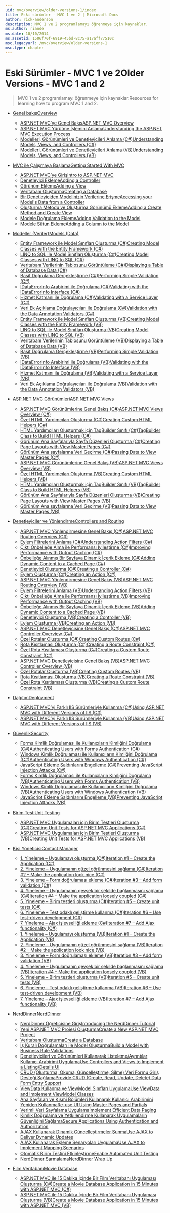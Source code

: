 ```yaml
---
uid: mvc/overview/older-versions-1/index
title: Eski sürümler - MVC 1 ve 2 | Microsoft Docs
author: rick-anderson
description: MVC 1 ve 2 programlamayı öğrenmeye için kaynaklar.
ms.author: riande
ms.date: 10/10/2014
ms.assetid: 1506f70f-6919-45bd-8c75-a17aff77510c
msc.legacyurl: /mvc/overview/older-versions-1
msc.type: chapter
---
```

<a name="older-versions---mvc-1-and-2"></a><span data-ttu-id="de409-103">Eski Sürümler - MVC 1 ve 2</span><span class="sxs-lookup"><span data-stu-id="de409-103">Older Versions - MVC 1 and 2</span></span>
====================
> <span data-ttu-id="de409-104">MVC 1 ve 2 programlamayı öğrenmeye için kaynaklar.</span><span class="sxs-lookup"><span data-stu-id="de409-104">Resources for learning how to program MVC 1 and 2.</span></span>


- [<span data-ttu-id="de409-105">Genel bakış</span><span class="sxs-lookup"><span data-stu-id="de409-105">Overview</span></span>](overview/index.md)

    - [<span data-ttu-id="de409-106">ASP.NET MVC’ye Genel Bakış</span><span class="sxs-lookup"><span data-stu-id="de409-106">ASP.NET MVC Overview</span></span>](overview/asp-net-mvc-overview.md)
    - [<span data-ttu-id="de409-107">ASP.NET MVC Yürütme İşlemini Anlama</span><span class="sxs-lookup"><span data-stu-id="de409-107">Understanding the ASP.NET MVC Execution Process</span></span>](overview/understanding-the-asp-net-mvc-execution-process.md)
    - [<span data-ttu-id="de409-108">Modelleri, Görünümleri ve Denetleyicileri Anlama (C#)</span><span class="sxs-lookup"><span data-stu-id="de409-108">Understanding Models, Views, and Controllers (C#)</span></span>](overview/understanding-models-views-and-controllers-cs.md)
    - [<span data-ttu-id="de409-109">Modelleri, Görünümleri ve Denetleyicileri Anlama (VB)</span><span class="sxs-lookup"><span data-stu-id="de409-109">Understanding Models, Views, and Controllers (VB)</span></span>](overview/understanding-models-views-and-controllers-vb.md)
- [<span data-ttu-id="de409-110">MVC ile Çalışmaya Başlama</span><span class="sxs-lookup"><span data-stu-id="de409-110">Getting Started With MVC</span></span>](getting-started-with-mvc/index.md)

    - [<span data-ttu-id="de409-111">ASP.NET MVC’ye Giriş</span><span class="sxs-lookup"><span data-stu-id="de409-111">Intro to ASP.NET MVC</span></span>](getting-started-with-mvc/getting-started-with-mvc-part1.md)
    - [<span data-ttu-id="de409-112">Denetleyici Ekleme</span><span class="sxs-lookup"><span data-stu-id="de409-112">Adding a Controller</span></span>](getting-started-with-mvc/getting-started-with-mvc-part2.md)
    - [<span data-ttu-id="de409-113">Görünüm Ekleme</span><span class="sxs-lookup"><span data-stu-id="de409-113">Adding a View</span></span>](getting-started-with-mvc/getting-started-with-mvc-part3.md)
    - [<span data-ttu-id="de409-114">Veritabanı Oluşturma</span><span class="sxs-lookup"><span data-stu-id="de409-114">Creating a Database</span></span>](getting-started-with-mvc/getting-started-with-mvc-part4.md)
    - [<span data-ttu-id="de409-115">Bir Denetleyiciden Modelinizin Verilerine Erişme</span><span class="sxs-lookup"><span data-stu-id="de409-115">Accessing your Model's Data from a Controller</span></span>](getting-started-with-mvc/getting-started-with-mvc-part5.md)
    - [<span data-ttu-id="de409-116">Oluşturma Metodu ve Oluşturma Görünümü Ekleme</span><span class="sxs-lookup"><span data-stu-id="de409-116">Adding a Create Method and Create View</span></span>](getting-started-with-mvc/getting-started-with-mvc-part6.md)
    - [<span data-ttu-id="de409-117">Modele Doğrulama Ekleme</span><span class="sxs-lookup"><span data-stu-id="de409-117">Adding Validation to the Model</span></span>](getting-started-with-mvc/getting-started-with-mvc-part7.md)
    - [<span data-ttu-id="de409-118">Modele Sütun Ekleme</span><span class="sxs-lookup"><span data-stu-id="de409-118">Adding a Column to the Model</span></span>](getting-started-with-mvc/getting-started-with-mvc-part8.md)
- [<span data-ttu-id="de409-119">Modeller (Veriler)</span><span class="sxs-lookup"><span data-stu-id="de409-119">Models (Data)</span></span>](models-data/index.md)

    - [<span data-ttu-id="de409-120">Entity Framework ile Model Sınıfları Oluşturma (C#)</span><span class="sxs-lookup"><span data-stu-id="de409-120">Creating Model Classes with the Entity Framework (C#)</span></span>](models-data/creating-model-classes-with-the-entity-framework-cs.md)
    - [<span data-ttu-id="de409-121">LINQ to SQL ile Model Sınıfları Oluşturma (C#)</span><span class="sxs-lookup"><span data-stu-id="de409-121">Creating Model Classes with LINQ to SQL (C#)</span></span>](models-data/creating-model-classes-with-linq-to-sql-cs.md)
    - [<span data-ttu-id="de409-122">Veritabanı Verilerinin Tablosunu Görüntüleme (C#)</span><span class="sxs-lookup"><span data-stu-id="de409-122">Displaying a Table of Database Data (C#)</span></span>](models-data/displaying-a-table-of-database-data-cs.md)
    - [<span data-ttu-id="de409-123">Basit Doğrulama Gerçekleştirme (C#)</span><span class="sxs-lookup"><span data-stu-id="de409-123">Performing Simple Validation (C#)</span></span>](models-data/performing-simple-validation-cs.md)
    - [<span data-ttu-id="de409-124">IDataErrorInfo Arabirimi ile Doğrulama (C#)</span><span class="sxs-lookup"><span data-stu-id="de409-124">Validating with the IDataErrorInfo Interface (C#)</span></span>](models-data/validating-with-the-idataerrorinfo-interface-cs.md)
    - [<span data-ttu-id="de409-125">Hizmet Katmanı ile Doğrulama (C#)</span><span class="sxs-lookup"><span data-stu-id="de409-125">Validating with a Service Layer (C#)</span></span>](models-data/validating-with-a-service-layer-cs.md)
    - [<span data-ttu-id="de409-126">Veri Ek Açıklama Doğrulayıcıları ile Doğrulama (C#)</span><span class="sxs-lookup"><span data-stu-id="de409-126">Validation with the Data Annotation Validators (C#)</span></span>](models-data/validation-with-the-data-annotation-validators-cs.md)
    - [<span data-ttu-id="de409-127">Entity Framework ile Model Sınıfları Oluşturma (VB)</span><span class="sxs-lookup"><span data-stu-id="de409-127">Creating Model Classes with the Entity Framework (VB)</span></span>](models-data/creating-model-classes-with-the-entity-framework-vb.md)
    - [<span data-ttu-id="de409-128">LINQ to SQL ile Model Sınıfları Oluşturma (VB)</span><span class="sxs-lookup"><span data-stu-id="de409-128">Creating Model Classes with LINQ to SQL (VB)</span></span>](models-data/creating-model-classes-with-linq-to-sql-vb.md)
    - [<span data-ttu-id="de409-129">Veritabanı Verilerinin Tablosunu Görüntüleme (VB)</span><span class="sxs-lookup"><span data-stu-id="de409-129">Displaying a Table of Database Data (VB)</span></span>](models-data/displaying-a-table-of-database-data-vb.md)
    - [<span data-ttu-id="de409-130">Basit Doğrulama Gerçekleştirme (VB)</span><span class="sxs-lookup"><span data-stu-id="de409-130">Performing Simple Validation (VB)</span></span>](models-data/performing-simple-validation-vb.md)
    - [<span data-ttu-id="de409-131">IDataErrorInfo Arabirimi ile Doğrulama (VB)</span><span class="sxs-lookup"><span data-stu-id="de409-131">Validating with the IDataErrorInfo Interface (VB)</span></span>](models-data/validating-with-the-idataerrorinfo-interface-vb.md)
    - [<span data-ttu-id="de409-132">Hizmet Katmanı ile Doğrulama (VB)</span><span class="sxs-lookup"><span data-stu-id="de409-132">Validating with a Service Layer (VB)</span></span>](models-data/validating-with-a-service-layer-vb.md)
    - [<span data-ttu-id="de409-133">Veri Ek Açıklama Doğrulayıcıları ile Doğrulama (VB)</span><span class="sxs-lookup"><span data-stu-id="de409-133">Validation with the Data Annotation Validators (VB)</span></span>](models-data/validation-with-the-data-annotation-validators-vb.md)
- [<span data-ttu-id="de409-134">ASP.NET MVC Görünümleri</span><span class="sxs-lookup"><span data-stu-id="de409-134">ASP.NET MVC Views</span></span>](views/index.md)

    - [<span data-ttu-id="de409-135">ASP.NET MVC Görünümlerine Genel Bakış (C#)</span><span class="sxs-lookup"><span data-stu-id="de409-135">ASP.NET MVC Views Overview (C#)</span></span>](views/asp-net-mvc-views-overview-cs.md)
    - [<span data-ttu-id="de409-136">Özel HTML Yardımcıları Oluşturma (C#)</span><span class="sxs-lookup"><span data-stu-id="de409-136">Creating Custom HTML Helpers (C#)</span></span>](views/creating-custom-html-helpers-cs.md)
    - [<span data-ttu-id="de409-137">HTML Yardımcıları Oluşturmak için TagBuilder Sınıfı (C#)</span><span class="sxs-lookup"><span data-stu-id="de409-137">TagBuilder Class to Build HTML Helpers (C#)</span></span>](views/using-the-tagbuilder-class-to-build-html-helpers-cs.md)
    - [<span data-ttu-id="de409-138">Görünüm Ana Sayfalarıyla Sayfa Düzenleri Oluşturma (C#)</span><span class="sxs-lookup"><span data-stu-id="de409-138">Creating Page Layouts with View Master Pages (C#)</span></span>](views/creating-page-layouts-with-view-master-pages-cs.md)
    - [<span data-ttu-id="de409-139">Görünüm Ana sayfalarına Veri Geçirme (C#)</span><span class="sxs-lookup"><span data-stu-id="de409-139">Passing Data to View Master Pages (C#)</span></span>](views/passing-data-to-view-master-pages-cs.md)
    - [<span data-ttu-id="de409-140">ASP.NET MVC Görünümlerine Genel Bakış (VB)</span><span class="sxs-lookup"><span data-stu-id="de409-140">ASP.NET MVC Views Overview (VB)</span></span>](views/asp-net-mvc-views-overview-vb.md)
    - [<span data-ttu-id="de409-141">Özel HTML Yardımcıları Oluşturma (VB)</span><span class="sxs-lookup"><span data-stu-id="de409-141">Creating Custom HTML Helpers (VB)</span></span>](views/creating-custom-html-helpers-vb.md)
    - [<span data-ttu-id="de409-142">HTML Yardımcıları Oluşturmak için TagBuilder Sınıfı (VB)</span><span class="sxs-lookup"><span data-stu-id="de409-142">TagBuilder Class to Build HTML Helpers (VB)</span></span>](views/using-the-tagbuilder-class-to-build-html-helpers-vb.md)
    - [<span data-ttu-id="de409-143">Görünüm Ana Sayfalarıyla Sayfa Düzenleri Oluşturma (VB)</span><span class="sxs-lookup"><span data-stu-id="de409-143">Creating Page Layouts with View Master Pages (VB)</span></span>](views/creating-page-layouts-with-view-master-pages-vb.md)
    - [<span data-ttu-id="de409-144">Görünüm Ana sayfalarına Veri Geçirme (VB)</span><span class="sxs-lookup"><span data-stu-id="de409-144">Passing Data to View Master Pages (VB)</span></span>](views/passing-data-to-view-master-pages-vb.md)
- [<span data-ttu-id="de409-145">Denetleyiciler ve Yönlendirme</span><span class="sxs-lookup"><span data-stu-id="de409-145">Controllers and Routing</span></span>](controllers-and-routing/index.md)

    - [<span data-ttu-id="de409-146">ASP.NET MVC Yönlendirmesine Genel Bakış (C#)</span><span class="sxs-lookup"><span data-stu-id="de409-146">ASP.NET MVC Routing Overview (C#)</span></span>](controllers-and-routing/asp-net-mvc-routing-overview-cs.md)
    - [<span data-ttu-id="de409-147">Eylem Filtrelerini Anlama (C#)</span><span class="sxs-lookup"><span data-stu-id="de409-147">Understanding Action Filters (C#)</span></span>](controllers-and-routing/understanding-action-filters-cs.md)
    - [<span data-ttu-id="de409-148">Çıktı Önbelleğe Alma ile Performansı İyileştirme (C#)</span><span class="sxs-lookup"><span data-stu-id="de409-148">Improving Performance with Output Caching (C#)</span></span>](controllers-and-routing/improving-performance-with-output-caching-cs.md)
    - [<span data-ttu-id="de409-149">Önbelleğe Alınmış Bir Sayfaya Dinamik İçerik Ekleme (C#)</span><span class="sxs-lookup"><span data-stu-id="de409-149">Adding Dynamic Content to a Cached Page (C#)</span></span>](controllers-and-routing/adding-dynamic-content-to-a-cached-page-cs.md)
    - [<span data-ttu-id="de409-150">Denetleyici Oluşturma (C#)</span><span class="sxs-lookup"><span data-stu-id="de409-150">Creating a Controller (C#)</span></span>](controllers-and-routing/creating-a-controller-cs.md)
    - [<span data-ttu-id="de409-151">Eylem Oluşturma (C#)</span><span class="sxs-lookup"><span data-stu-id="de409-151">Creating an Action (C#)</span></span>](controllers-and-routing/creating-an-action-cs.md)
    - [<span data-ttu-id="de409-152">ASP.NET MVC Yönlendirmesine Genel Bakış (VB)</span><span class="sxs-lookup"><span data-stu-id="de409-152">ASP.NET MVC Routing Overview (VB)</span></span>](controllers-and-routing/asp-net-mvc-routing-overview-vb.md)
    - [<span data-ttu-id="de409-153">Eylem Filtrelerini Anlama (VB)</span><span class="sxs-lookup"><span data-stu-id="de409-153">Understanding Action Filters (VB)</span></span>](controllers-and-routing/understanding-action-filters-vb.md)
    - [<span data-ttu-id="de409-154">Çıktı Önbelleğe Alma ile Performansı İyileştirme (VB)</span><span class="sxs-lookup"><span data-stu-id="de409-154">Improving Performance with Output Caching (VB)</span></span>](controllers-and-routing/improving-performance-with-output-caching-vb.md)
    - [<span data-ttu-id="de409-155">Önbelleğe Alınmış Bir Sayfaya Dinamik İçerik Ekleme (VB)</span><span class="sxs-lookup"><span data-stu-id="de409-155">Adding Dynamic Content to a Cached Page (VB)</span></span>](controllers-and-routing/adding-dynamic-content-to-a-cached-page-vb.md)
    - [<span data-ttu-id="de409-156">Denetleyici Oluşturma (VB)</span><span class="sxs-lookup"><span data-stu-id="de409-156">Creating a Controller (VB)</span></span>](controllers-and-routing/creating-a-controller-vb.md)
    - [<span data-ttu-id="de409-157">Eylem Oluşturma (VB)</span><span class="sxs-lookup"><span data-stu-id="de409-157">Creating an Action (VB)</span></span>](controllers-and-routing/creating-an-action-vb.md)
    - [<span data-ttu-id="de409-158">ASP.NET MVC Denetleyicisine Genel Bakış (C#)</span><span class="sxs-lookup"><span data-stu-id="de409-158">ASP.NET MVC Controller Overview (C#)</span></span>](controllers-and-routing/aspnet-mvc-controllers-overview-cs.md)
    - [<span data-ttu-id="de409-159">Özel Rotalar Oluşturma (C#)</span><span class="sxs-lookup"><span data-stu-id="de409-159">Creating Custom Routes (C#)</span></span>](controllers-and-routing/creating-custom-routes-cs.md)
    - [<span data-ttu-id="de409-160">Rota Kısıtlaması Oluşturma (C#)</span><span class="sxs-lookup"><span data-stu-id="de409-160">Creating a Route Constraint (C#)</span></span>](controllers-and-routing/creating-a-route-constraint-cs.md)
    - [<span data-ttu-id="de409-161">Özel Rota Kısıtlaması Oluşturma (C#)</span><span class="sxs-lookup"><span data-stu-id="de409-161">Creating a Custom Route Constraint (C#)</span></span>](controllers-and-routing/creating-a-custom-route-constraint-cs.md)
    - [<span data-ttu-id="de409-162">ASP.NET MVC Denetleyicisine Genel Bakış (VB)</span><span class="sxs-lookup"><span data-stu-id="de409-162">ASP.NET MVC Controller Overview (VB)</span></span>](controllers-and-routing/asp-net-mvc-controller-overview-vb.md)
    - [<span data-ttu-id="de409-163">Özel Rotalar Oluşturma (VB)</span><span class="sxs-lookup"><span data-stu-id="de409-163">Creating Custom Routes (VB)</span></span>](controllers-and-routing/creating-custom-routes-vb.md)
    - [<span data-ttu-id="de409-164">Rota Kısıtlaması Oluşturma (VB)</span><span class="sxs-lookup"><span data-stu-id="de409-164">Creating a Route Constraint (VB)</span></span>](controllers-and-routing/creating-a-route-constraint-vb.md)
    - [<span data-ttu-id="de409-165">Özel Rota Kısıtlaması Oluşturma (VB)</span><span class="sxs-lookup"><span data-stu-id="de409-165">Creating a Custom Route Constraint (VB)</span></span>](controllers-and-routing/creating-a-custom-route-constraint-vb.md)
- [<span data-ttu-id="de409-166">Dağıtım</span><span class="sxs-lookup"><span data-stu-id="de409-166">Deployment</span></span>](deployment/index.md)

    - [<span data-ttu-id="de409-167">ASP.NET MVC’yi Farklı IIS Sürümleriyle Kullanma (C#)</span><span class="sxs-lookup"><span data-stu-id="de409-167">Using ASP.NET MVC with Different Versions of IIS (C#)</span></span>](deployment/using-asp-net-mvc-with-different-versions-of-iis-cs.md)
    - [<span data-ttu-id="de409-168">ASP.NET MVC’yi Farklı IIS Sürümleriyle Kullanma (VB)</span><span class="sxs-lookup"><span data-stu-id="de409-168">Using ASP.NET MVC with Different Versions of IIS (VB)</span></span>](deployment/using-asp-net-mvc-with-different-versions-of-iis-vb.md)
- [<span data-ttu-id="de409-169">Güvenlik</span><span class="sxs-lookup"><span data-stu-id="de409-169">Security</span></span>](security/index.md)

    - [<span data-ttu-id="de409-170">Forms Kimlik Doğrulaması ile Kullanıcıların Kimliğini Doğrulama (C#)</span><span class="sxs-lookup"><span data-stu-id="de409-170">Authenticating Users with Forms Authentication (C#)</span></span>](security/authenticating-users-with-forms-authentication-cs.md)
    - [<span data-ttu-id="de409-171">Windows Kimlik Doğrulaması ile Kullanıcıların Kimliğini Doğrulama (C#)</span><span class="sxs-lookup"><span data-stu-id="de409-171">Authenticating Users with Windows Authentication (C#)</span></span>](security/authenticating-users-with-windows-authentication-cs.md)
    - [<span data-ttu-id="de409-172">JavaScript Ekleme Saldırılarını Engelleme (C#)</span><span class="sxs-lookup"><span data-stu-id="de409-172">Preventing JavaScript Injection Attacks (C#)</span></span>](security/preventing-javascript-injection-attacks-cs.md)
    - [<span data-ttu-id="de409-173">Forms Kimlik Doğrulaması ile Kullanıcıların Kimliğini Doğrulama (VB)</span><span class="sxs-lookup"><span data-stu-id="de409-173">Authenticating Users with Forms Authentication (VB)</span></span>](security/authenticating-users-with-forms-authentication-vb.md)
    - [<span data-ttu-id="de409-174">Windows Kimlik Doğrulaması ile Kullanıcıların Kimliğini Doğrulama (VB)</span><span class="sxs-lookup"><span data-stu-id="de409-174">Authenticating Users with Windows Authentication (VB)</span></span>](security/authenticating-users-with-windows-authentication-vb.md)
    - [<span data-ttu-id="de409-175">JavaScript Ekleme Saldırılarını Engelleme (VB)</span><span class="sxs-lookup"><span data-stu-id="de409-175">Preventing JavaScript Injection Attacks (VB)</span></span>](security/preventing-javascript-injection-attacks-vb.md)
- [<span data-ttu-id="de409-176">Birim Testi</span><span class="sxs-lookup"><span data-stu-id="de409-176">Unit Testing</span></span>](unit-testing/index.md)

    - [<span data-ttu-id="de409-177">ASP.NET MVC Uygulamaları için Birim Testleri Oluşturma (C#)</span><span class="sxs-lookup"><span data-stu-id="de409-177">Creating Unit Tests for ASP.NET MVC Applications (C#)</span></span>](unit-testing/creating-unit-tests-for-asp-net-mvc-applications-cs.md)
    - [<span data-ttu-id="de409-178">ASP.NET MVC Uygulamaları için Birim Testleri Oluşturma (VB)</span><span class="sxs-lookup"><span data-stu-id="de409-178">Creating Unit Tests for ASP.NET MVC Applications (VB)</span></span>](unit-testing/creating-unit-tests-for-asp-net-mvc-applications-vb.md)
- [<span data-ttu-id="de409-179">Kişi Yöneticisi</span><span class="sxs-lookup"><span data-stu-id="de409-179">Contact Manager</span></span>](contact-manager/index.md)

    - [<span data-ttu-id="de409-180">1. Yineleme – Uygulamayı oluşturma (C#)</span><span class="sxs-lookup"><span data-stu-id="de409-180">Iteration #1 – Create the Application (C#)</span></span>](contact-manager/iteration-1-create-the-application-cs.md)
    - [<span data-ttu-id="de409-181">2. Yineleme – Uygulamanın güzel görünmesini sağlama (C#)</span><span class="sxs-lookup"><span data-stu-id="de409-181">Iteration #2 – Make the application look nice (C#)</span></span>](contact-manager/iteration-2-make-the-application-look-nice-cs.md)
    - [<span data-ttu-id="de409-182">3. Yineleme – Form doğrulaması ekleme (C#)</span><span class="sxs-lookup"><span data-stu-id="de409-182">Iteration #3 – Add form validation (C#)</span></span>](contact-manager/iteration-3-add-form-validation-cs.md)
    - [<span data-ttu-id="de409-183">4. Yineleme – Uygulamanın gevşek bir şekilde bağlanmasını sağlama (C#)</span><span class="sxs-lookup"><span data-stu-id="de409-183">Iteration #4 – Make the application loosely coupled (C#)</span></span>](contact-manager/iteration-4-make-the-application-loosely-coupled-cs.md)
    - [<span data-ttu-id="de409-184">5. Yineleme – Birim testleri oluşturma (C#)</span><span class="sxs-lookup"><span data-stu-id="de409-184">Iteration #5 – Create unit tests (C#)</span></span>](contact-manager/iteration-5-create-unit-tests-cs.md)
    - [<span data-ttu-id="de409-185">6. Yineleme – Test odaklı geliştirme kullanma (C#)</span><span class="sxs-lookup"><span data-stu-id="de409-185">Iteration #6 – Use test-driven development (C#)</span></span>](contact-manager/iteration-6-use-test-driven-development-cs.md)
    - [<span data-ttu-id="de409-186">7. Yineleme – Ajax işlevselliği ekleme (C#)</span><span class="sxs-lookup"><span data-stu-id="de409-186">Iteration #7 – Add Ajax functionality (C#)</span></span>](contact-manager/iteration-7-add-ajax-functionality-cs.md)
    - [<span data-ttu-id="de409-187">1. Yineleme – Uygulamayı oluşturma (VB)</span><span class="sxs-lookup"><span data-stu-id="de409-187">Iteration #1 – Create the Application (VB)</span></span>](contact-manager/iteration-1-create-the-application-vb.md)
    - [<span data-ttu-id="de409-188">2. Yineleme – Uygulamanın güzel görünmesini sağlama (VB)</span><span class="sxs-lookup"><span data-stu-id="de409-188">Iteration #2 – Make the application look nice (VB)</span></span>](contact-manager/iteration-2-make-the-application-look-nice-vb.md)
    - [<span data-ttu-id="de409-189">3. Yineleme – Form doğrulaması ekleme (VB)</span><span class="sxs-lookup"><span data-stu-id="de409-189">Iteration #3 – Add form validation (VB)</span></span>](contact-manager/iteration-3-add-form-validation-vb.md)
    - [<span data-ttu-id="de409-190">4. Yineleme – Uygulamanın gevşek bir şekilde bağlanmasını sağlama (VB)</span><span class="sxs-lookup"><span data-stu-id="de409-190">Iteration #4 – Make the application loosely coupled (VB)</span></span>](contact-manager/iteration-4-make-the-application-loosely-coupled-vb.md)
    - [<span data-ttu-id="de409-191">5. Yineleme – Birim testleri oluşturma (VB)</span><span class="sxs-lookup"><span data-stu-id="de409-191">Iteration #5 – Create unit tests (VB)</span></span>](contact-manager/iteration-5-create-unit-tests-vb.md)
    - [<span data-ttu-id="de409-192">6. Yineleme – Test odaklı geliştirme kullanma (VB)</span><span class="sxs-lookup"><span data-stu-id="de409-192">Iteration #6 – Use test-driven development (VB)</span></span>](contact-manager/iteration-6-use-test-driven-development-vb.md)
    - [<span data-ttu-id="de409-193">7. Yineleme – Ajax işlevselliği ekleme (VB)</span><span class="sxs-lookup"><span data-stu-id="de409-193">Iteration #7 – Add Ajax functionality (VB)</span></span>](contact-manager/iteration-7-add-ajax-functionality-vb.md)
- [<span data-ttu-id="de409-194">NerdDinner</span><span class="sxs-lookup"><span data-stu-id="de409-194">NerdDinner</span></span>](nerddinner/index.md)

    - [<span data-ttu-id="de409-195">NerdDinner Öğreticisine Giriş</span><span class="sxs-lookup"><span data-stu-id="de409-195">Introducing the NerdDinner Tutorial</span></span>](nerddinner/introducing-the-nerddinner-tutorial.md)
    - [<span data-ttu-id="de409-196">Yeni ASP.NET MVC Projesi Oluşturma</span><span class="sxs-lookup"><span data-stu-id="de409-196">Create a New ASP.NET MVC Project</span></span>](nerddinner/create-a-new-aspnet-mvc-project.md)
    - [<span data-ttu-id="de409-197">Veritabanı Oluşturma</span><span class="sxs-lookup"><span data-stu-id="de409-197">Create a Database</span></span>](nerddinner/create-a-database.md)
    - [<span data-ttu-id="de409-198">İş Kuralı Doğrulamaları ile Model Oluşturma</span><span class="sxs-lookup"><span data-stu-id="de409-198">Build a Model with Business Rule Validations</span></span>](nerddinner/build-a-model-with-business-rule-validations.md)
    - [<span data-ttu-id="de409-199">Denetleyicileri ve Görünümleri Kullanarak Listeleme/Ayrıntılar Kullanıcı Arabirimi Uygulama</span><span class="sxs-lookup"><span data-stu-id="de409-199">Use Controllers and Views to Implement a Listing/Details UI</span></span>](nerddinner/use-controllers-and-views-to-implement-a-listingdetails-ui.md)
    - [<span data-ttu-id="de409-200">CRUD (Oluşturma, Okuma, Güncelleştirme, Silme) Veri Formu Giriş Desteği Sağlama</span><span class="sxs-lookup"><span data-stu-id="de409-200">Provide CRUD (Create, Read, Update, Delete) Data Form Entry Support</span></span>](nerddinner/provide-crud-create-read-update-delete-data-form-entry-support.md)
    - [<span data-ttu-id="de409-201">ViewData Kullanma ve ViewModel Sınıfları Uygulama</span><span class="sxs-lookup"><span data-stu-id="de409-201">Use ViewData and Implement ViewModel Classes</span></span>](nerddinner/use-viewdata-and-implement-viewmodel-classes.md)
    - [<span data-ttu-id="de409-202">Ana Sayfaları ve Kısmi Bölümleri Kullanarak Kullanıcı Arabirimini Yeniden Kullanma</span><span class="sxs-lookup"><span data-stu-id="de409-202">Re-use UI Using Master Pages and Partials</span></span>](nerddinner/re-use-ui-using-master-pages-and-partials.md)
    - [<span data-ttu-id="de409-203">Verimli Veri Sayfalama Uygulama</span><span class="sxs-lookup"><span data-stu-id="de409-203">Implement Efficient Data Paging</span></span>](nerddinner/implement-efficient-data-paging.md)
    - [<span data-ttu-id="de409-204">Kimlik Doğrulama ve Yetkilendirme Kullanarak Uygulamaların Güvenliğini Sağlama</span><span class="sxs-lookup"><span data-stu-id="de409-204">Secure Applications Using Authentication and Authorization</span></span>](nerddinner/secure-applications-using-authentication-and-authorization.md)
    - [<span data-ttu-id="de409-205">AJAX Kullanarak Dinamik Güncelleştirmeler Sunma</span><span class="sxs-lookup"><span data-stu-id="de409-205">Use AJAX to Deliver Dynamic Updates</span></span>](nerddinner/use-ajax-to-deliver-dynamic-updates.md)
    - [<span data-ttu-id="de409-206">AJAX Kullanarak Eşleme Senaryoları Uygulama</span><span class="sxs-lookup"><span data-stu-id="de409-206">Use AJAX to Implement Mapping Scenarios</span></span>](nerddinner/use-ajax-to-implement-mapping-scenarios.md)
    - [<span data-ttu-id="de409-207">Otomatik Birim Testini Etkinleştirme</span><span class="sxs-lookup"><span data-stu-id="de409-207">Enable Automated Unit Testing</span></span>](nerddinner/enable-automated-unit-testing.md)
    - [<span data-ttu-id="de409-208">NerdDinner Sarmalama</span><span class="sxs-lookup"><span data-stu-id="de409-208">NerdDinner Wrap Up</span></span>](nerddinner/nerddinner-wrap-up.md)
- [<span data-ttu-id="de409-209">Film Veritabanı</span><span class="sxs-lookup"><span data-stu-id="de409-209">Movie Database</span></span>](movie-database/index.md)

    - [<span data-ttu-id="de409-210">ASP.NET MVC ile 15 Dakika İçinde Bir Film Veritabanı Uygulaması Oluşturma (C#)</span><span class="sxs-lookup"><span data-stu-id="de409-210">Create a Movie Database Application in 15 Minutes with ASP.NET MVC (C#)</span></span>](movie-database/create-a-movie-database-application-in-15-minutes-with-asp-net-mvc-cs.md)
    - [<span data-ttu-id="de409-211">ASP.NET MVC ile 15 Dakika İçinde Bir Film Veritabanı Uygulaması Oluşturma (VB)</span><span class="sxs-lookup"><span data-stu-id="de409-211">Create a Movie Database Application in 15 Minutes with ASP.NET MVC (VB)</span></span>](movie-database/create-a-movie-database-application-in-15-minutes-with-asp-net-mvc-vb.md)
